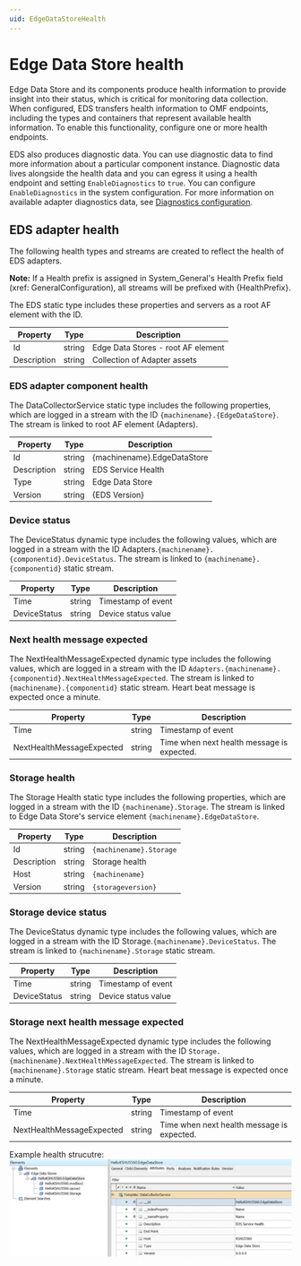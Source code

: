```yaml
---
uid: EdgeDataStoreHealth
---
```


# Edge Data Store health

Edge Data Store and its components produce health information to provide insight into their status, which is critical for monitoring data collection. When configured, EDS transfers health information to OMF endpoints, including the types and containers that represent available health information. To enable this functionality, configure one or more health endpoints.

EDS also produces diagnostic data. You can use diagnostic data to find more information about a particular component instance. Diagnostic data lives alongside the health data and you can egress it using a health endpoint and setting `EnableDiagnostics` to `true`. You can configure `EnableDiagnostics` in the system configuration. For more information on available adapter diagnostics data, see [Diagnostics configuration](xref:EdgeDataStoreDiagnostics).

## EDS adapter health

The following health types and streams are created to reflect the health of EDS adapters.

**Note:** If a Health prefix is assigned in System_General's Health Prefix field (xref: GeneralConfiguration), all streams will be prefixed with {HealthPrefix}.

The EDS static type includes these properties and servers as a root AF element with the ID.

| Property     | Type     | Description      |
|--------------|----------|------------------|
| Id | string | Edge Data Stores - root AF element |
| Description | string | Collection of Adapter assets |

### EDS adapter component health

The DataCollectorService static type includes the following properties, which are logged in a stream with the ID `{machinename}.{EdgeDataStore}`. The stream is linked to root AF element (Adapters).

| Property     | Type     | Description      |
|--------------|----------|------------------|
| Id           | string  | {machinename}.EdgeDataStore |
| Description  | string | EDS Service Health |
| Type         | string | Edge Data Store |
| Version      | string | {EDS Version} |

### Device status

The DeviceStatus dynamic type includes the following values, which are logged in a stream with the ID Adapters.`{machinename}.{componentid}.DeviceStatus`. The stream is linked to `{machinename}.{componentid}` static stream.

| Property     | Type     | Description      |
|--------------|----------|------------------|
| Time | string | Timestamp of event |
| DeviceStatus | string | Device status value |

### Next health message expected

The NextHealthMessageExpected dynamic type includes the following values, which are logged in a stream with the ID `Adapters.{machinename}.{componentid}.NextHealthMessageExpected`. The stream is linked to `{machinename}.{componentid}` static stream. Heart beat message is expected once a minute.

| Property     | Type     | Description      |
|--------------|----------|------------------|
| Time         | string | Timestamp of event |
| NextHealthMessageExpected | string | Time when next health message is expected. |

### Storage health

The Storage Health static type includes the following properties, which are logged in a stream with the ID `{machinename}.Storage`. The stream is linked to Edge Data Store's service element `{machinename}.EdgeDataStore`.

| Property     | Type     | Description      |
|--------------|----------|------------------|
| Id           | string   | `{machinename}.Storage` |
| Description  | string   | Storage health |
| Host         | string   | `{machinename}` |
| Version      | string   | `{storageversion}` |

### Storage device status

The DeviceStatus dynamic type includes the following values, which are logged in a stream with the ID Storage.`{machinename}.DeviceStatus`. The stream is linked to `{machinename}.Storage` static stream.

| Property     | Type     | Description      |
|--------------|----------|------------------|
| Time | string | Timestamp of event |
| DeviceStatus | string | Device status value |

### Storage next health message expected

The NextHealthMessageExpected dynamic type includes the following values, which are logged in a stream with the ID `Storage.{machinename}.NextHealthMessageExpected`. The stream is linked to `{machinename}.Storage` static stream. Heart beat message is expected once a minute.

| Property     | Type     | Description      |
|--------------|----------|------------------|
| Time | string | Timestamp of event |
| NextHealthMessageExpected | string | Time when next health message is expected. |

Example health strucutre:
![AFStructureExample](../images/AFStructureExample.png)